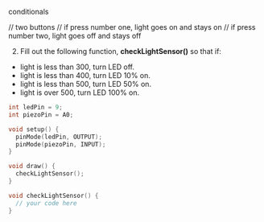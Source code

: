 conditionals

// two buttons
// if press number one, light goes on and stays on
// if press number two, light goes off and stays off

2) Fill out the following function, **checkLightSensor()** so that if:
* light is less than 300, turn LED off.
* light is less than 400, turn LED 10% on.
* light is less than 500, turn LED 50% on.
* light is over 500, turn LED 100% on.

```c++
int ledPin = 9;
int piezoPin = A0;

void setup() {
  pinMode(ledPin, OUTPUT);
  pinMode(piezoPin, INPUT);
}

void draw() {
  checkLightSensor();
}

void checkLightSensor() {
  // your code here
}
```
